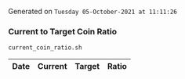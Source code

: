 Generated on `Tuesday 05-October-2021 at 11:11:26`

### Current to Target Coin Ratio
`current_coin_ratio.sh`

Date|Current|Target|Ratio
---|---|---|---
